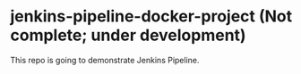 # jenkins-pipeline-docker-project (Not complete; under development)


This repo is going to demonstrate Jenkins Pipeline.

